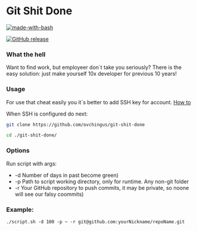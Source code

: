 # Git Shit Done

[![made-with-bash](https://img.shields.io/badge/Made%20with-Bash-1f425f.svg)](https://www.gnu.org/software/bash/)

[![GitHub release](https://img.shields.io/github/release/Naereen/StrapDown.js.svg)](https://GitHub.com/ovchingus/git-shit-done/releases)


### What the hell

Want to find work, but employeer don`t take you seriously? There is the easy solution: just make yourself 10x developer for previous 10 years!

### Usage

For use that cheat easily you it`s better to add SSH key for account.
[How to](https://help.github.com/en/enterprise/2.16/user/articles/adding-a-new-ssh-key-to-your-github-account)

When SSH is configured do next:
```bash
git clone https://github.com/ovchingus/git-shit-done

cd ./git-shit-done/
```

### Options
Run script with args:
 * -d Number of days in past become green)
 * -p Path to script working directory, only for runtime. Any non-git folder
 * -r Your GitHub repository to push commits, it may be private, so noone will see our falsy coommits)  

### Example: 

```
./script.sh -d 100 -p ~ -r git@github.com:yourNickname/repoName.git
```